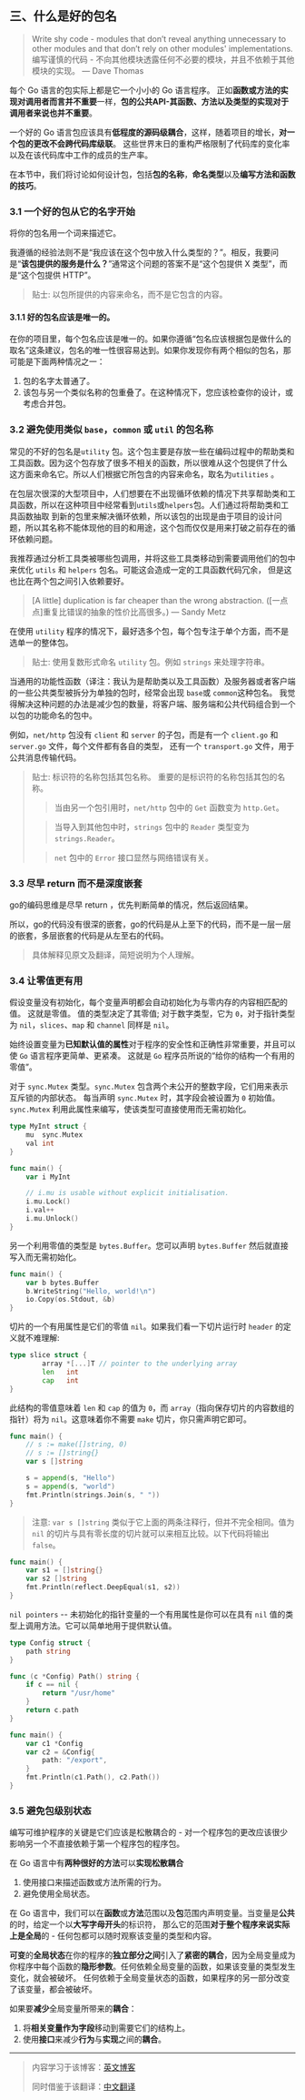 ## 三、什么是好的包名

> Write shy code - modules that don’t reveal anything unnecessary to other modules and that don’t rely on other modules' implementations. 编写谨慎的代码 - 不向其他模块透露任何不必要的模块，并且不依赖于其他模块的实现。 — Dave Thomas

每个 Go 语言的包实际上都是它一个小小的 Go 语言程序。 正如**函数或方法的实现对调用者而言并不重要**一样，**包的公共API-其函数、方法以及类型的实现对于调用者来说也并不重要**。

一个好的 Go 语言包应该具有**低程度的源码级耦合**，这样，随着项目的增长，**对一个包的更改不会跨代码库级联**。 这些世界末日的重构严格限制了代码库的变化率以及在该代码库中工作的成员的生产率。

在本节中，我们将讨论如何设计包，包括**包的名称**，**命名类型**以及**编写方法和函数的技巧**。

### 3.1 一个好的包从它的名字开始

将你的包名用一个词来描述它。

我遵循的经验法则不是“我应该在这个包中放入什么类型的？”。相反，我要问是“**该包提供的服务是什么？**”通常这个问题的答案不是“这个包提供 X 类型”，而是“这个包提供 HTTP”。

> 贴士: 以包所提供的内容来命名，而不是它包含的内容。

#### 3.1.1 好的包名应该是唯一的。

在你的项目里，每个包名应该是唯一的。如果你遵循“包名应该根据包是做什么的取名”这条建议，包名的唯一性很容易达到。如果你发现你有两个相似的包名，那可能是下面两种情况之一：

1. 包的名字太普通了。
2. 该包与另一个类似名称的包重叠了。在这种情况下，您应该检查你的设计，或考虑合并包。

### 3.2 避免使用类似 `base`，`common` 或 `util` 的包名称

常见的不好的包名是`utility` 包。这个包主要是存放一些在编码过程中的帮助类和工具函数。因为这个包存放了很多不相关的函数，所以很难从这个包提供了什么 这方面来命名它。所以人们根据它所包含的内容来命名，取名为`utilities` 。

在包层次很深的大型项目中，人们想要在不出现循环依赖的情况下共享帮助类和工具函数，所以在这种项目中经常看到`utils`或`helpers`包。人们通过将帮助类和工具函数抽取
到新的包里来解决循环依赖，所以该包的出现是由于项目的设计问题，所以其名称不能体现他的目的和用途，这个包而仅仅是用来打破之前存在的循环依赖问题。

我推荐通过分析工具类被哪些包调用，并将这些工具类移动到需要调用他们的包中来优化 `utils` 和 `helpers` 包名。可能这会造成一定的工具函数代码冗余， 但是这也比在两个包之间引入依赖要好。

> [A little] duplication is far cheaper than the wrong abstraction. ([一点点]重复比错误的抽象的性价比高很多。) — Sandy Metz

在使用 `utility` 程序的情况下，最好选多个包，每个包专注于单个方面，而不是选单一的整体包。

> 贴士: 使用复数形式命名 `utility` 包。例如 `strings` 来处理字符串。

当通用的功能性函数（译注：我认为是帮助类以及工具函数）及服务器或者客户端的一些公共类型被拆分为单独的包时，经常会出现 `base`或 `common`这种包名。
我觉得解决这种问题的办法是减少包的数量，将客户端、服务端和公共代码组合到一个以包的功能命名的包中。

例如，`net/http` 包没有 `client` 和 `server` 的子包，而是有一个 `client.go` 和 `server.go` 文件，每个文件都有各自的类型， 还有一个 `transport.go`
文件，用于公共消息传输代码。

> 贴士: 标识符的名称包括其包名称。 重要的是标识符的名称包括其包的名称。
>> 当由另一个包引用时，`net/http` 包中的 `Get` 函数变为 `http.Get`。
> 
>> 当导入到其他包中时，`strings` 包中的 `Reader` 类型变为 `strings.Reader`。
> 
>> `net` 包中的 `Error` 接口显然与网络错误有关。

### 3.3 尽早 return 而不是深度嵌套

go的编码思维是尽早 return ，优先判断简单的情况，然后返回结果。

所以，go的代码没有很深的嵌套，go的代码是从上至下的代码，而不是一层一层的嵌套，多层嵌套的代码是从左至右的代码。

> 具体解释见原文及翻译，简短说明为个人理解。

### 3.4 让零值更有用

假设变量没有初始化，每个变量声明都会自动初始化为与零内存的内容相匹配的值。 这就是零值。 值的类型决定了其零值; 
对于数字类型，它为 `0`，对于指针类型为 `nil`，`slices`、`map` 和 `channel` 同样是 `nil`。

始终设置变量为**已知默认值的属性**对于程序的安全性和正确性非常重要，并且可以使 `Go` 语言程序更简单、更紧凑。 
这就是 `Go` 程序员所说的“给你的结构一个有用的零值”。

对于 `sync.Mutex` 类型。`sync.Mutex` 包含两个未公开的整数字段，它们用来表示互斥锁的内部状态。 
每当声明 `sync.Mutex` 时，其字段会被设置为 `0` 初始值。`sync.Mutex` 利用此属性来编写，使该类型可直接使用而无需初始化。

```go
type MyInt struct {
	mu  sync.Mutex
	val int
}

func main() {
	var i MyInt

	// i.mu is usable without explicit initialisation.
	i.mu.Lock()
	i.val++
	i.mu.Unlock()
}
```
另一个利用零值的类型是 `bytes.Buffer`。您可以声明 `bytes.Buffer` 然后就直接写入而无需初始化。
```go
func main() {
	var b bytes.Buffer
	b.WriteString("Hello, world!\n")
	io.Copy(os.Stdout, &b)
}
```
切片的一个有用属性是它们的零值 `nil`。如果我们看一下切片运行时 `header` 的定义就不难理解:
```go
type slice struct {
        array *[...]T // pointer to the underlying array
        len   int
        cap   int
}
```
此结构的零值意味着 `len` 和 `cap` 的值为 `0`，而 `array`（指向保存切片的内容数组的指针）将为 `nil`。这意味着你不需要 `make` 切片，你只需声明它即可。
```go
func main() {
	// s := make([]string, 0)
	// s := []string{}
	var s []string

	s = append(s, "Hello")
	s = append(s, "world")
	fmt.Println(strings.Join(s, " "))
}
```
> 注意: `var s []string` 类似于它上面的两条注释行，但并不完全相同。值为 `nil` 的切片与具有零长度的切片就可以来相互比较。以下代码将输出 `false`。
```go
func main() {
	var s1 = []string{}
	var s2 []string
	fmt.Println(reflect.DeepEqual(s1, s2))
}
```
`nil pointers` -- 未初始化的指针变量的一个有用属性是你可以在具有 `nil` 值的类型上调用方法。它可以简单地用于提供默认值。
```go
type Config struct {
	path string
}

func (c *Config) Path() string {
	if c == nil {
		return "/usr/home"
	}
	return c.path
}

func main() {
	var c1 *Config
	var c2 = &Config{
		path: "/export",
	}
	fmt.Println(c1.Path(), c2.Path())
}
```

### 3.5 避免包级别状态
编写可维护程序的关键是它们应该是松散耦合的 - 对一个程序包的更改应该很少影响另一个不直接依赖于第一个程序包的程序包。

在 Go 语言中有**两种很好的方法**可以**实现松散耦合**
1. 使用接口来描述函数或方法所需的行为。
2. 避免使用全局状态。

在 Go 语言中，我们可以在**函数**或**方法**范围以及**包**范围内声明变量。当变量是**公共**的时，给定一个以**大写字母开头**的标识符，
那么它的范围**对于整个程序来说实际上是全局**的 - 任何包都可以随时观察该变量的类型和内容。

**可变**的**全局状态**在你的程序的**独立部分之间**引入了**紧密的耦合**，因为全局变量成为你程序中每个函数的**隐形参数**。任何依赖全局变量的函数，如果该变量的类型发生变化，就会被破坏。
任何依赖于全局变量状态的函数，如果程序的另一部分改变了该变量，都会被破坏。

如果要**减少**全局变量所带来的**耦合**：
1. 将**相关变量作为字段**移动到需要它们的结构上。
2. 使用**接口**来减少**行为**与**实现**之间的**耦合**。

----
> 内容学习于该博客：[英文博客](https://dave.cheney.net/practical-go/presentations/qcon-china.html#_comments_on_variables_and_constants_should_describe_their_contents_not_their_purpose "英文博客")
>
> 同时借鉴于该翻译：[中文翻译](https://github.com/llitfkitfk/go-best-practice/blob/master/README.md "中文翻译")
>